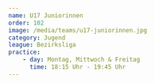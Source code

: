 ```yaml
---
name: U17 Juniorinnen
order: 102
image: /media/teams/u17-juniorinnen.jpg
category: Jugend
league: Bezirksliga
practice:
    - day: Montag, Mittwoch & Freitag
      time: 18:15 Uhr - 19:45 Uhr
---
```

